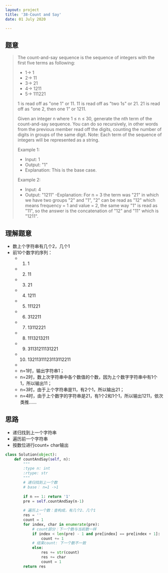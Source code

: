 ```yaml
---
layout: project
title: '38-Count and Say'
date: 01 July 2020

---
```

## 题意
> The count-and-say sequence is the sequence of integers with the first five terms as following:
> - 1-> 1
> - 2-> 11
> - 3-> 21
> - 4-> 1211
> - 5-> 111221
>
> 1 is read off as "one 1" or 11.
> 11 is read off as "two 1s" or 21.
> 21 is read off as "one 2, then one 1" or 1211.
>
> Given an integer n where 1 ≤ n ≤ 30, generate the nth term of the count-and-say sequence. You can do so recursively, in other words from the previous member read off the digits, counting the number of digits in groups of the same digit.
> Note: Each term of the sequence of integers will be represented as a string.
>
> Example 1:
> - Input: 1
> - Output: "1"
> - Explanation: This is the base case.
>
> Example 2:
> - Input: 4
> - Output: "1211"
> -Explanation: For n = 3 the term was "21" in which we have two groups "2" and "1", "2" can be read as "12" which means frequency = 1 and value = 2, the same way "1" is read as "11", so the answer is the concatenation of "12" and "11" which is "1211".

## 理解题意
- 数上个字符串有几个2，几个1
- 前10个数字的序列：
     * 1. 1
     * 2. 11
     * 3. 21
     * 4. 1211
     * 5. 111221
     * 6. 312211
     * 7. 13112221
     * 8. 1113213211
     * 9. 31131211131221
     * 10. 13211311123113112211
     *
     * n=1时，输出字符串1；
     * n=2时，数上次字符串中各个数值的个数，因为上个数字字符串中有1个1，所以输出11；
     * n=3时，由于上个字符串是11，有2个1，所以输出21；
     * n=4时，由于上个数字的字符串是21，有1个2和1个1，所以输出1211，依次类推......

## 思路
- 递归找到上一个字符串
- 遍历前一个字符串
- 按数位进行count+ char输出

~~~python
class Solution(object):
    def countAndSay(self, n):
        """
        :type n: int
        :rtype: str
        """
        # 递归找到上一个数
        # base： n=1 ->1
        
        if n == 1: return '1'
        pre = self.countAndSay(n-1)
        
        # 遍历上一个数：查构成，有几个2、几个1
        res = ''
        count = 1
        for index, char in enumerate(pre):
            # count部分：下一个数与当前数一样
            if index < len(pre) - 1 and pre[index] == pre[index + 1]:
                count += 1
            # 结束count: 下一个数不一致
            else:
                res += str(count)
                res += char
                count = 1
        return res
~~~

